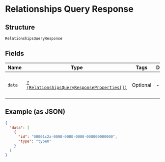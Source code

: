 
# Relationships Query Response

## Structure

`RelationshipsQueryResponse`

## Fields

| Name | Type | Tags | Description | Getter | Setter |
|  --- | --- | --- | --- | --- | --- |
| `data` | [`?(RelationshipsQueryResponseProperties[])`](../../doc/models/relationships-query-response-properties.md) | Optional | - | getData(): ?array | setData(?array data): void |

## Example (as JSON)

```json
{
  "data": [
    {
      "id": "00001c2a-0000-0000-0000-000000000000",
      "type": "type0"
    }
  ]
}
```

